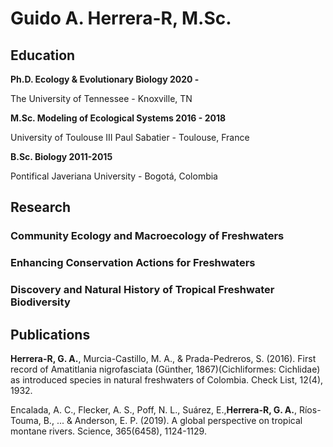 # Guido A. Herrera-R, M.Sc.

## Education
**Ph.D. Ecology & Evolutionary Biology 2020 -** 

  The University of Tennessee - Knoxville, TN

**M.Sc. Modeling of Ecological Systems 2016 - 2018**

  University of Toulouse III Paul Sabatier - Toulouse, France

**B.Sc. Biology 2011-2015**

  Pontifical Javeriana University - Bogotá, Colombia

## Research

### Community Ecology and Macroecology of Freshwaters

### Enhancing Conservation Actions for Freshwaters

### Discovery and Natural History of Tropical Freshwater Biodiversity

## Publications 

**Herrera-R, G. A.**, Murcia-Castillo, M. A., & Prada-Pedreros, S. (2016). First record of Amatitlania nigrofasciata (Günther, 1867)(Cichliformes: Cichlidae) as introduced species in natural freshwaters of Colombia. Check List, 12(4), 1932.

Encalada, A. C., Flecker, A. S., Poff, N. L., Suárez, E.,**Herrera-R, G. A.**, Ríos-Touma, B., ... & Anderson, E. P. (2019). A global perspective on tropical montane rivers. Science, 365(6458), 1124-1129.



